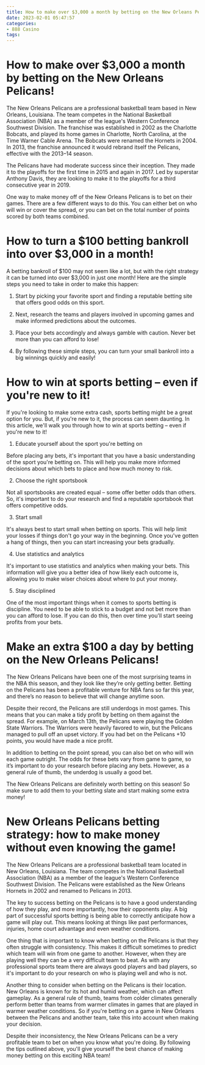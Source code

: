 ```yaml
---
title: How to make over $3,000 a month by betting on the New Orleans Pelicans!
date: 2023-02-01 05:47:57
categories:
- 888 Casino
tags:
---
```



#  How to make over $3,000 a month by betting on the New Orleans Pelicans!

The New Orleans Pelicans are a professional basketball team based in New Orleans, Louisiana. The team competes in the National Basketball Association (NBA) as a member of the league's Western Conference Southwest Division. The franchise was established in 2002 as the Charlotte Bobcats, and played its home games in Charlotte, North Carolina, at the Time Warner Cable Arena. The Bobcats were renamed the Hornets in 2004. In 2013, the franchise announced it would rebrand itself the Pelicans, effective with the 2013–14 season.

The Pelicans have had moderate success since their inception. They made it to the playoffs for the first time in 2015 and again in 2017. Led by superstar Anthony Davis, they are looking to make it to the playoffs for a third consecutive year in 2019.

One way to make money off of the New Orleans Pelicans is to bet on their games. There are a few different ways to do this. You can either bet on who will win or cover the spread, or you can bet on the total number of points scored by both teams combined.

#  How to turn a $100 betting bankroll into over $3,000 in a month!

A betting bankroll of $100 may not seem like a lot, but with the right strategy it can be turned into over $3,000 in just one month! Here are the simple steps you need to take in order to make this happen:

1. Start by picking your favorite sport and finding a reputable betting site that offers good odds on this sport.

2. Next, research the teams and players involved in upcoming games and make informed predictions about the outcomes.

3. Place your bets accordingly and always gamble with caution. Never bet more than you can afford to lose!

4. By following these simple steps, you can turn your small bankroll into a big winnings quickly and easily!

#  How to win at sports betting – even if you're new to it!

If you're looking to make some extra cash, sports betting might be a great option for you. But, if you're new to it, the process can seem daunting. In this article, we'll walk you through how to win at sports betting – even if you're new to it!

1. Educate yourself about the sport you're betting on

Before placing any bets, it's important that you have a basic understanding of the sport you're betting on. This will help you make more informed decisions about which bets to place and how much money to risk.

2. Choose the right sportsbook

Not all sportsbooks are created equal – some offer better odds than others. So, it's important to do your research and find a reputable sportsbook that offers competitive odds.

3. Start small

It's always best to start small when betting on sports. This will help limit your losses if things don't go your way in the beginning. Once you've gotten a hang of things, then you can start increasing your bets gradually.

4. Use statistics and analytics

It's important to use statistics and analytics when making your bets. This information will give you a better idea of how likely each outcome is, allowing you to make wiser choices about where to put your money.

5. Stay disciplined

One of the most important things when it comes to sports betting is discipline. You need to be able to stick to a budget and not bet more than you can afford to lose. If you can do this, then over time you'll start seeing profits from your bets.

#  Make an extra $100 a day by betting on the New Orleans Pelicans!

The New Orleans Pelicans have been one of the most surprising teams in the NBA this season, and they look like they’re only getting better. Betting on the Pelicans has been a profitable venture for NBA fans so far this year, and there’s no reason to believe that will change anytime soon.

Despite their record, the Pelicans are still underdogs in most games. This means that you can make a tidy profit by betting on them against the spread. For example, on March 13th, the Pelicans were playing the Golden State Warriors. The Warriors were heavily favored to win, but the Pelicans managed to pull off an upset victory. If you had bet on the Pelicans +10 points, you would have made a nice profit.

In addition to betting on the point spread, you can also bet on who will win each game outright. The odds for these bets vary from game to game, so it’s important to do your research before placing any bets. However, as a general rule of thumb, the underdog is usually a good bet.

The New Orleans Pelicans are definitely worth betting on this season! So make sure to add them to your betting slate and start making some extra money!

#  New Orleans Pelicans betting strategy: how to make money without even knowing the game!

The New Orleans Pelicans are a professional basketball team located in New Orleans, Louisiana. The team competes in the National Basketball Association (NBA) as a member of the league's Western Conference Southwest Division. The Pelicans were established as the New Orleans Hornets in 2002 and renamed to Pelicans in 2013.

The key to success betting on the Pelicans is to have a good understanding of how they play, and more importantly, how their opponents play. A big part of successful sports betting is being able to correctly anticipate how a game will play out. This means looking at things like past performances, injuries, home court advantage and even weather conditions.

One thing that is important to know when betting on the Pelicans is that they often struggle with consistency. This makes it difficult sometimes to predict which team will win from one game to another. However, when they are playing well they can be a very difficult team to beat. As with any professional sports team there are always good players and bad players, so it's important to do your research on who is playing well and who is not.

Another thing to consider when betting on the Pelicans is their location. New Orleans is known for its hot and humid weather, which can affect gameplay. As a general rule of thumb, teams from colder climates generally perform better than teams from warmer climates in games that are played in warmer weather conditions. So if you're betting on a game in New Orleans between the Pelicans and another team, take this into account when making your decision.

Despite their inconsistency, the New Orleans Pelicans can be a very profitable team to bet on when you know what you're doing. By following the tips outlined above, you'll give yourself the best chance of making money betting on this exciting NBA team!